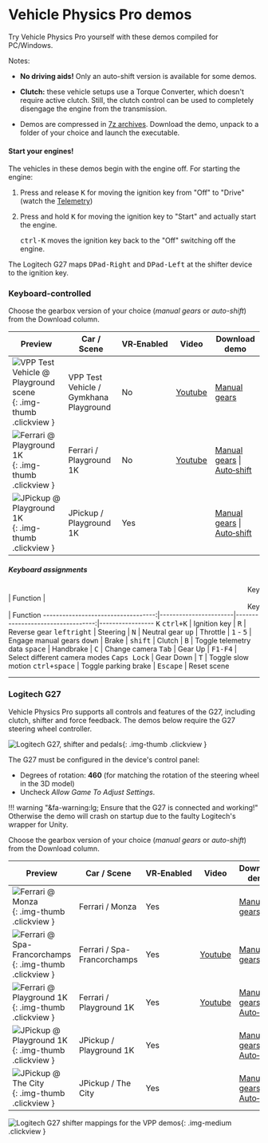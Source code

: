 # Vehicle Physics Pro demos

Try Vehicle Physics Pro yourself with these demos compiled for PC/Windows.

Notes:

- **No driving aids!** Only an auto-shift version is available for some demos.

- **Clutch:** these vehicle setups use a Torque Converter, which doesn't require active clutch.
	Still, the clutch control can be used to completely disengage the engine from the transmission.

- Demos are compressed in [7z archives](http://7-zip.org). Download the demo, unpack to a folder of
	your choice and launch the executable.

#### Start your engines!

The vehicles in these demos begin with the engine off. For starting the engine:

1. Press and release <kbd>K</kbd> for moving the ignition key from "Off" to "Drive" (watch the [Telemetry](/components/vehicle-debug#vptelemetry))
2. Press and hold <kbd>K</kbd> for moving the ignition key to "Start" and actually start the engine.

	<kbd>ctrl-K</kbd> moves the ignition key back to the "Off" switching off the engine.

The Logitech G27 maps <kbd>DPad-Right</kbd> and <kbd>DPad-Left</kbd> at the shifter device to the
ignition key.

### Keyboard-controlled

Choose the gearbox version of your choice (_manual gears_ or _auto-shift_) from the Download column.

| Preview | Car / Scene | VR&#8209;Enabled | Video | Download demo |
|---------|-------------|------------------|-------|---------------|
|![VPP Test Vehicle @ Playground scene](/img/gallery/vpp-test-vehicle-playground.jpg){: .img-thumb .clickview }	| VPP Test Vehicle / Gymkhana Playground | No | [Youtube](https://www.youtube.com/watch?v=eRBasBaKn1g) | [Manual gears](http://edy.es/unity/vpp-demos/alpha/Playground_Gymkhana.7z)
|![Ferrari @ Playground 1K](/img/gallery/vpp-ferrari-playground-1k.jpg){: .img-thumb .clickview } 				| Ferrari / Playground 1K  		| No  | [Youtube](https://www.youtube.com/watch?v=FuqO4gKDzKE) | [Manual gears](http://edy.es/unity/vpp-demos/alpha/Playground_1K_Ferrari_manual_gears.7z) &#124; [Auto&#8209;shift](http://edy.es/unity/vpp-demos/alpha/Playground_1K_Ferrari_auto_shift.7z)
|![JPickup @ Playground 1K](/img/gallery/vpp-jpickup-playground-1k.jpg){: .img-thumb .clickview } 				| JPickup / Playground 1K		| Yes | | [Manual gears](http://edy.es/unity/vpp-demos/alpha/Playground_1K_JPickup_manual_gears_VR.7z) &#124; [Auto&#8209;shift](http://edy.es/unity/vpp-demos/alpha/Playground_1K_JPickup_auto_shift_VR.7z)

##### Keyboard assignments

<center style="text-align:right">Key</center>| Function     |<center style="text-align:right">Key</center>| Function
-----------------------------------:|-----------------------|----------------------------------:|-----------------
<kbd>K</kbd> <kbd>ctrl+K</kbd>		| Ignition key          | <kbd>R</kbd> 						| Reverse gear
<kbd>left</kbd><kbd>right</kbd>  	| Steering              | <kbd>N</kbd> 						| Neutral gear
<kbd>up</kbd> 						| Throttle              | <kbd>1</kbd> - <kbd>5</kbd> 		| Engage manual gears
<kbd>down</kbd> 					| Brake                 |
<kbd>shift</kbd> 					| Clutch                | <kbd>B</kbd> 						| Toggle telemetry data
<kbd>space</kbd> 					| Handbrake             | <kbd>C</kbd> 						| Change camera
<kbd>Tab</kbd> 						| Gear Up          	    | <kbd>F1-F4</kbd>					| Select&nbsp;different&nbsp;camera&nbsp;modes
<kbd>Caps Lock</kbd> 				| Gear Down     	    | <kbd>T</kbd> 						| Toggle slow motion
<kbd>ctrl+space</kbd> 				| Toggle parking brake  | <kbd>Escape</kbd> 				| Reset scene

---

### Logitech G27

Vehicle Physics Pro supports all controls and features of the G27, including clutch, shifter and
force feedback. The demos below require the G27 steering wheel controller.

![Logitech G27, shifter and pedals](/img/gallery/logitech-g27-full-set.jpg){: .img-thumb .clickview }

The G27 must be configured in the device's control panel:

-	Degrees of rotation: **460** (for matching the rotation of the steering wheel in the 3D model)
-	Uncheck _Allow Game To Adjust Settings_.

!!! warning "&fa-warning:lg; Ensure that the G27 is connected and working!"
	Otherwise the demo will crash on startup due to the faulty Logitech's wrapper for Unity.

Choose the gearbox version of your choice (_manual gears_ or _auto-shift_) from the Download column.

| Preview | Car / Scene | VR&#8209;Enabled | Video | Download demo |
|---------|-------------|------------------|-------|---------------|
|![Ferrari @ Monza](/img/gallery/vpp-ferrari-monza-2.jpg){: .img-thumb .clickview } | Ferrari / Monza | Yes | | [Manual gears](http://edy.es/unity/vpp-demos/alpha/Monza_Ferrari_G27_manual_gears_VR.7z)
|![Ferrari @ Spa-Francorchamps](/img/gallery/vpp-ferrari-spa.jpg){: .img-thumb .clickview } | Ferrari / Spa-Francorchamps | Yes | [Youtube](https://www.youtube.com/watch?v=SdeJcpWNHsw) | [Manual gears](http://edy.es/unity/vpp-demos/alpha/Spa_Ferrari_G27_manual_gears_VR.7z)
|![Ferrari @ Playground 1K](/img/gallery/vpp-ferrari-playground-1k.jpg){: .img-thumb .clickview } | Ferrari / Playground 1K | Yes | [Youtube](https://www.youtube.com/watch?v=FuqO4gKDzKE) | [Manual gears](http://edy.es/unity/vpp-demos/alpha/Playground_1K_Ferrari_G27_manual_gears_VR.7z) &#124; [Auto&#8209;shift](http://edy.es/unity/vpp-demos/alpha/Playground_1K_Ferrari_G27_auto_shift_VR.7z)
|![JPickup @ Playground 1K](/img/gallery/vpp-jpickup-playground-1k.jpg){: .img-thumb .clickview } | JPickup / Playground 1K | Yes | | [Manual gears](http://edy.es/unity/vpp-demos/alpha/Playground_1K_JPickup_G27_manual_gears_VR.7z) &#124; [Auto&#8209;shift](http://edy.es/unity/vpp-demos/alpha/Playground_1K_JPickup_G27_auto_shift_VR.7z)
|![JPickup @ The City](/img/gallery/vpp-jpickup-the-city.jpg){: .img-thumb .clickview } | JPickup / The City | Yes | | [Manual gears](http://edy.es/unity/vpp-demos/alpha/The_City_JPickup_G27_manual_gears_VR.7z) &#124; [Auto&#8209;shift](http://edy.es/unity/vpp-demos/alpha/The_City_JPickup_G27_auto_shift_VR.7z)

![Logitech G27 shifter mappings for the VPP demos](/img/gallery/vpp-logitech-g27-shifter-mappings.jpg){: .img-medium  .clickview }


